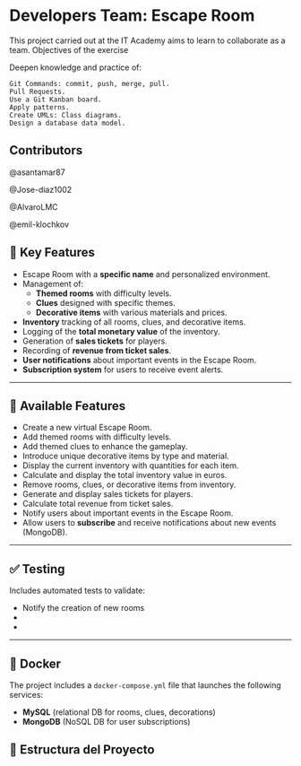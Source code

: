 # Developers Team: Escape Room

This project carried out at the IT Academy aims to learn to collaborate as a team.
Objectives of the exercise

Deepen knowledge and practice of:

    Git Commands: commit, push, merge, pull.
    Pull Requests.
    Use a Git Kanban board.
    Apply patterns.
    Create UMLs: Class diagrams.
    Design a database data model.

## Contributors

@asantamar87

@Jose-diaz1002

@AlvaroLMC

@emil-klochkov

## 🚀 Key Features

- Escape Room with a **specific name** and personalized environment.
- Management of:
    - **Themed rooms** with difficulty levels.
    - **Clues** designed with specific themes.
    - **Decorative items** with various materials and prices.
- **Inventory** tracking of all rooms, clues, and decorative items.
- Logging of the **total monetary value** of the inventory.
- Generation of **sales tickets** for players.
- Recording of **revenue from ticket sales**.
- **User notifications** about important events in the Escape Room.
- **Subscription system** for users to receive event alerts.

---
## 🧩 Available Features

- Create a new virtual Escape Room.
- Add themed rooms with difficulty levels.
- Add themed clues to enhance the gameplay.
- Introduce unique decorative items by type and material.
- Display the current inventory with quantities for each item.
- Calculate and display the total inventory value in euros.
- Remove rooms, clues, or decorative items from inventory.
- Generate and display sales tickets for players.
- Calculate total revenue from ticket sales.
- Notify users about important events in the Escape Room.
- Allow users to **subscribe** and receive notifications about new events (MongoDB).

---

## ✅ Testing

Includes automated tests to validate:
- Notify the creation of new rooms
-
-

---

## 🐳 Docker

The project includes a `docker-compose.yml` file that launches the following services:

- **MySQL** (relational DB for rooms, clues, decorations)
- **MongoDB** (NoSQL DB for user subscriptions)

## 📁 Estructura del Proyecto
